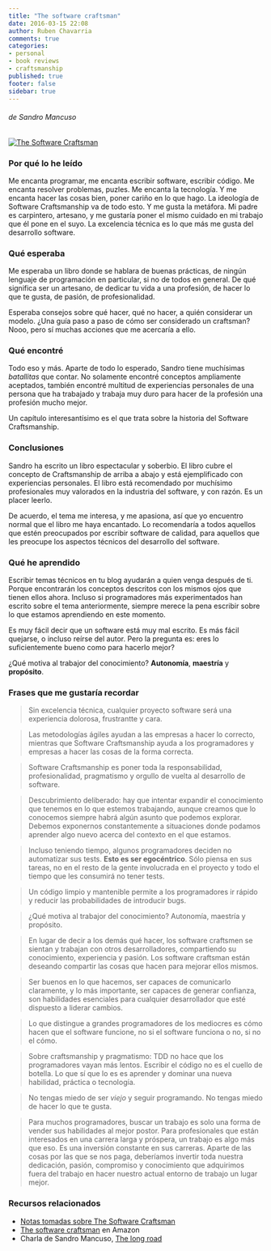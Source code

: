 ```yaml
---
title: "The software craftsman"
date: 2016-03-15 22:08
author: Ruben Chavarria
comments: true
categories: 
- personal
- book reviews
- craftsmanship
published: true
footer: false
sidebar: true
---
```


###### de Sandro Mancuso

[![The Software Craftsman](http://www.informit.com/ShowCover.aspx?isbn=0134052501)](https://amzn.to/2HFAXAO)

### Por qué lo he leído

Me encanta programar, me encanta escribir software, escribir código. Me encanta
resolver problemas, puzles. Me encanta la tecnología. Y me encanta hacer las
cosas bien, poner cariño en lo que hago. La ideología de Software Craftsmanship
va de todo esto. Y me gusta la metáfora. Mi padre es carpintero, artesano, y me
gustaría poner el mismo cuidado en mi trabajo que él pone en el suyo. La
excelencia técnica es lo que más me gusta del desarrollo software.

<!-- more -->

### Qué esperaba

Me esperaba un libro donde se hablara de buenas prácticas, de ningún lenguaje
de programación en particular, si no de todos en general. De qué significa ser
un artesano, de dedicar tu vida a una profesión, de hacer lo que te gusta, de
pasión, de profesionalidad.

Esperaba consejos sobre qué hacer, qué no hacer, a quién considerar un modelo.
¿Una guía paso a paso de cómo ser considerado un craftsman? Nooo, pero sí
muchas acciones que me acercaría a ello.

### Qué encontré

Todo eso y más. Aparte de todo lo esperado, Sandro tiene muchísimas
*batallitas* que contar. No solamente encontré conceptos ampliamente aceptados,
también encontré multitud de experiencias personales de una persona que ha
trabajado y trabaja muy duro para hacer de la profesión una profesión mucho
mejor.

Un capítulo interesantísimo es el que trata sobre la historia del Software
Craftsmanship.

### Conclusiones

Sandro ha escrito un libro espectacular y soberbio. El libro cubre el concepto
de Craftsmanship de arriba a abajo y está ejemplificado con experiencias
personales. El libro está recomendado por muchísimo profesionales muy valorados
en la industria del software, y con razón. Es un placer leerlo. 

De acuerdo, el tema me interesa, y me apasiona, así que yo encuentro normal que
el libro me haya encantado. Lo recomendaría a todos aquellos que estén
preocupados por escribir software de calidad, para aquellos que les preocupe
los aspectos técnicos del desarrollo del software.

### Qué he aprendido

Escribir temas técnicos en tu blog ayudarán a quien venga después de ti. Porque
encontrarán los conceptos descritos con los mismos ojos que tienen ellos ahora.
Incluso si programadores más experimentados han escrito sobre el tema
anteriormente, siempre merece la pena escribir sobre lo que estamos aprendiendo
en este momento.

Es muy fácil decir que un software está muy mal escrito. Es más fácil quejarse,
o incluso reírse del autor. Pero la pregunta es: eres lo suficientemente bueno
como para hacerlo mejor?

¿Qué motiva al trabajor del conocimiento? **Autonomía**, **maestría** y
**propósito**.

### Frases que me gustaría recordar

> Sin excelencia técnica, cualquier proyecto software será una experiencia
> dolorosa, frustrantte y cara.

<!-- -->

> Las metodologías ágiles ayudan a las empresas a hacer lo correcto, mientras
> que Software Craftsmanship ayuda a los programadores y empresas a hacer las
> cosas de la forma correcta.

<!-- -->

> Software Craftsmanship es poner toda la responsabilidad, profesionalidad,
> pragmatismo y orgullo de vuelta al desarrollo de software.

<!-- -->

> Descubrimiento deliberado: hay que intentar expandir el conocimiento que
> tenemos en lo que estemos trabajando, aunque creamos que lo conocemos siempre
> habrá algún asunto que podemos explorar. Debemos exponernos constantemente a
> situaciones donde podamos aprender algo nuevo acerca del contexto en el que
> estamos.

<!-- -->

> Incluso teniendo tiempo, algunos programadores deciden no automatizar sus
> tests. **Esto es ser egocéntrico**. Sólo piensa en sus tareas, no en el resto
> de la gente involucrada en el proyecto y todo el tiempo que les consumirá no
> tener tests.

<!-- -->

> Un código limpio y mantenible permite a los programadores ir rápido y reducir
> las probabilidades de introducir bugs.

<!-- -->

> ¿Qué motiva al trabajor del conocimiento? Autonomía, maestría y propósito.

<!-- -->

> En lugar de decir a los demás qué hacer, los software craftsmen se sientan y
> trabajan con otros desarrolladores, compartiendo su conocimiento, experiencia
> y pasión. Los software craftsman están deseando compartir las cosas que hacen
> para mejorar ellos mismos.

<!-- -->

> Ser buenos en lo que hacemos, ser capaces de comunicarlo claramente, y lo más
> importante, ser capaces de generar confianza, son habilidades esenciales para
> cualquier desarrollador que esté dispuesto a liderar cambios.

<!-- -->

> Lo que distingue a grandes programadores de los mediocres es cómo hacen que
> el software funcione, no si el software funciona o no, si no el cómo.

<!-- -->

> Sobre craftsmanship y pragmatismo: TDD no hace que los programadores vayan
> más lentos. Escribir el código no es el cuello de botella. Lo que sí que lo
> es es aprender y dominar una nueva habilidad, práctica o tecnología.

<!-- -->

> No tengas miedo de ser *viejo* y seguir programando. No tengas miedo de hacer
> lo que te gusta.

<!-- -->

> Para muchos programadores, buscar un trabajo es solo una forma de vender sus
> habilidades al mejor postor. Para profesionales que están interesados en una
> carrera larga y próspera, un trabajo es algo más que eso. Es una inversión
> constante en sus carreras. Aparte de las cosas por las que se nos paga,
> deberíamos invertir toda nuestra dedicación, pasión, compromiso y
> conocimiento que adquirimos fuera del trabajo en hacer nuestro actual entorno
> de trabajo un lugar mejor.

<!-- -->

### Recursos relacionados

- [Notas tomadas sobre The Software Craftsman]
- [The software craftsman](https://amzn.to/2HFAXAO) en Amazon
- Charla de Sandro Mancuso, [The long road]

[Notas tomadas sobre The Software Craftsman]: https://github.com/rchavarria/blog-post-incubator/blob/master/published-book-notes/the-software-craftsman-by-sandro-mancuso.markdown
[The long road]: https://vimeo.com/167722761
